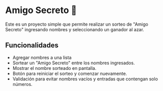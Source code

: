 <h1>Amigo Secreto 🎁</h1>
Este es un proyecto simple que permite realizar un sorteo de "Amigo Secreto" ingresando nombres y seleccionando un ganador al azar.

<h2> Funcionalidades </h2>
<ul>
  <li>Agregar nombres a una lista</li>
<li>Sortear un "Amigo Secreto" entre los nombres ingresados.</li>
<li>Mostrar el nombre sorteado en pantalla.</li>
<li>Botón para reiniciar el sorteo y comenzar nuevamente.</li>
<li>Validación para evitar nombres vacíos y entradas que contengan solo números.</li>
</ul>

